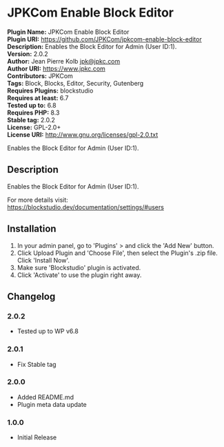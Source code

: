 # JPKCom Enable Block Editor

**Plugin Name:** JPKCom Enable Block Editor  
**Plugin URI:** https://github.com/JPKCom/jpkcom-enable-block-editor  
**Description:** Enables the Block Editor for Admin (User ID:1).  
**Version:** 2.0.2  
**Author:** Jean Pierre Kolb <jpk@jpkc.com>  
**Author URI:** https://www.jpkc.com  
**Contributors:** JPKCom  
**Tags:** Block, Blocks, Editor, Security, Gutenberg  
**Requires Plugins:** blockstudio  
**Requires at least:** 6.7  
**Tested up to:** 6.8  
**Requires PHP:** 8.3  
**Stable tag:** 2.0.2  
**License:** GPL-2.0+  
**License URI:** http://www.gnu.org/licenses/gpl-2.0.txt

Enables the Block Editor for Admin (User ID:1).


## Description

Enables the Block Editor for Admin (User ID:1).

For more details visit: https://blockstudio.dev/documentation/settings/#users


## Installation

1. In your admin panel, go to 'Plugins' > and click the 'Add New' button.
2. Click Upload Plugin and 'Choose File', then select the Plugin's .zip file. Click 'Install Now'.
3. Make sure 'Blockstudio' plugin is activated.
4. Click 'Activate' to use the plugin right away.


## Changelog

### 2.0.2
* Tested up to WP v6.8

### 2.0.1
* Fix Stable tag

### 2.0.0
* Added README.md
* Plugin meta data update

### 1.0.0
* Initial Release
